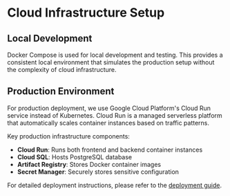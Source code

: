 # Cloud Infrastructure Setup

## Local Development
Docker Compose is used for local development and testing. This provides a consistent local environment that simulates the production setup without the complexity of cloud infrastructure.

## Production Environment
For production deployment, we use Google Cloud Platform's Cloud Run service instead of Kubernetes. Cloud Run is a managed serverless platform that automatically scales container instances based on traffic patterns.

Key production infrastructure components:
- **Cloud Run**: Runs both frontend and backend container instances
- **Cloud SQL**: Hosts PostgreSQL database
- **Artifact Registry**: Stores Docker container images
- **Secret Manager**: Securely stores sensitive configuration

For detailed deployment instructions, please refer to the [deployment guide](../../../deployment.md).